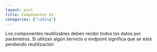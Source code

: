 ```yaml
---
layout: post
title: Componentes UI
categories: ["coding"]
---
```


Los componentes reutilizables deben<!--more--> recibir todos los datos por parámetros. Si utilizan algún servicio o endpoint significa que se está perdiendo reutilización
